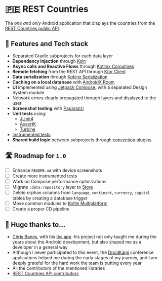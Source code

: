 # 🇵🇪 REST Countries

The _one and only_ Android application that displays the countries from the [REST Countries public API](https://restcountries.com/).

## 🌟 Features and Tech stack

 - Separated Gradle subprojects for each data layer
 - **Dependency Injection** through [Koin](https://github.com/InsertKoinIO/koin)
 - **Async calls and Reactive Flows** through [Kotlinx Coroutines](https://github.com/Kotlin/kotlinx.coroutines)
 - **Remote fetching** from the REST API through [Ktor Client](https://github.com/ktorio/ktor)
 - **Data serialization** through [Kotlinx Serialization](https://github.com/Kotlin/kotlinx.serialization)
 - **Caching on a local database** with [AndroidX Room](https://developer.android.com/jetpack/androidx/releases/room)
 - **UI** implemented using [Jetpack Compose](https://developer.android.com/compose), with a separated Design System module
 - Network errors clearly propagated through layers and displayed to the user
 - **Screenshot testing** with [Paparazzi](https://github.com/cashapp/paparazzi)
 - **Unit tests** using:
   - [JUnit4](https://github.com/junit-team/junit4)
   - [AssertK](https://github.com/willowtreeapps/assertk)
   - [Turbine](https://github.com/cashapp/turbine)
 - [Instrumented tests](https://developer.android.com/training/testing/instrumented-tests)
 - **Shared build logic** between subprojects through [convention plugins](https://docs.gradle.org/current/samples/sample_convention_plugins.html)

## 🛣 Roadmap for `1.0`

 - [ ] Enhance `README.md` with device screenshots
 - [ ] Create more instrumented tests
 - [ ] Work on Compose performance optimizations
 - [ ] Migrate `:data:repository` layer to [Store](https://github.com/MobileNativeFoundation/Store)
 - [ ] Delete orphan columns from `language`, `continent`, `currency`, `capital` tables by creating a database trigger
 - [ ] Move common modules to [Kotlin Multiplatform](https://www.jetbrains.com/kotlin-multiplatform/)
 - [ ] Create a proper CD pipeline

## 💟 Huge thanks to…

 - [Chris Banes](https://chrisbanes.me/), with his [tivi.app](https://github.com/chrisbanes/tivi): his project not only taught me during the years
    about the Android development, but also shaped me as a developer in a general way
 - Although I never participated to this event, the [DroidKaigi](https://github.com/DroidKaigi) conference applications helped me
    during the early stages of my journey, and I am deeply grateful for the hard work the team is putting every year
 - All the contributors of the mentioned libraries
 - [REST Countries API contributors](https://gitlab.com/restcountries/restcountries)
